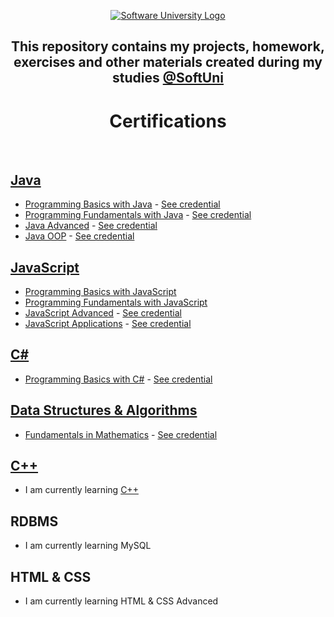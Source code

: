 <p align="center">
        <a href="https://softuni.bg/curriculum" target="_blank">
        <img src="https://softuni.bg/content/images/svg-logos/software-university-logo.svg?sanitize=true" alt="Software University Logo">
    </a>
</p>

<h2 align="center">This repository contains my projects, homework, exercises and other materials created during my studies <a href="https://softuni.bg/curriculum" target="_blank">@SoftUni</a></h2>
   <h1 align="center">Certifications</h1>
    <br>
    <h2><a href="https://github.com/beinsaduno/softuni-software-engineering/tree/main/Java" target="_blank">Java</a>
    </h2>
    <ul>
        <li><a href="https://github.com/beinsaduno/SoftUni-Software-Engineering/tree/main/Java/M01JavaProgrammingBasics"
                target="_blank">Programming Basics with Java</a> - <a
                href="https://softuni.bg/certificates/details/91471/9d2877c7" target="_blank">See credential</a></li>
        <li><a href="https://github.com/beinsaduno/SoftUni-Software-Engineering/tree/main/Java/M02JavaFundamentals"
                target="_blank">Programming Fundamentals with Java</a> - <a
                href="https://softuni.bg/certificates/details/103283/66ce3762" target="_blank">See credential</a></li>
        <li><a href="https://github.com/beinsaduno/SoftUni-Software-Engineering/tree/main/Java/M03JavaAdvanced"
                target="_blank">Java Advanced</a> - <a href="https://softuni.bg/certificates/details/108488/cb2a5bef"
                target="_blank">See credential</a></li>
        <li><a href="https://github.com/beinsaduno/SoftUni-Software-Engineering/tree/main/Java/M04JavaOOP"
                target="_blank">Java OOP</a> - <a href="https://softuni.bg/certificates/details/110654/2770fb56"
                target="_blank">See credential</a></li>
    </ul>
    <h2><a href="https://github.com/beinsaduno/softuni-software-engineering/tree/main/JavaScript"
            target="_blank">JavaScript</a></h2>
    <ul>
        <li><a href="https://github.com/beinsaduno/softuni-software-engineering/tree/main/JavaScript/M01_JavaScriptProgrammingBasics"
                target="_blank">Programming Basics with JavaScript</a></li>
        <li><a href="https://github.com/beinsaduno/softuni-software-engineering/tree/main/JavaScript/M02_JavaScriptFundamentals"
                target="_blank">Programming Fundamentals with JavaScript</a></li>
        <li><a href="https://github.com/beinsaduno/SoftUni-Software-Engineering/tree/main/JavaScript/M03_JavaScriptAdvanced"
                target="_blank">JavaScript Advanced</a> - <a
                href="https://softuni.bg/certificates/details/114737/7fbf7427" target="_blank">See credential</a></li>
        <li><a href="https://github.com/beinsaduno/SoftUni-Software-Engineering/tree/main/JavaScript/M04_JavaScriptApplications"
                target="_blank">JavaScript Applications</a> - <a
                href="https://softuni.bg/certificates/details/120840/2416d36d" target="_blank">See credential</a></li>
    </ul>
    <h2><a href="https://github.com/beinsaduno/softuni-software-engineering/tree/main/C%23" target="_blank">C#</a></h2>
    <ul>
        <li><a href="https://github.com/beinsaduno/softuni-software-engineering/tree/main/C%23"
                target="_blank">Programming Basics with C#</a> - <a
                href="https://softuni.bg/certificates/details/91471/9d2877c7" target="_blank">See credential</a></li>
    </ul>
    </ul>
    <h2><a href="https://github.com/beinsaduno/softuni-software-engineering/tree/main/Data%20Structures%20%26%20Algorithms"
            target="_blank">Data Structures & Algorithms</a></h2>
    <ul>
        <li><a href="https://github.com/beinsaduno/softuni-software-engineering/tree/main/Data%20Structures%20%26%20Algorithms"
                target="_blank">Fundamentals in Mathematics</a> - <a
                href="https://softuni.bg/certificates/details/118885/f561b4c7" target="_blank">See credential</a></li>
    </ul>
    <h2><a href="https://github.com/beinsaduno/softuni-software-engineering/tree/main/C%2B%2B" target="_blank">C++</a>
    </h2>
    <ul>
        <li>I am currently learning
            <a href="https://github.com/beinsaduno/softuni-software-engineering/tree/main/C%2B%2B"
                target="_blank">C++</a>
        </li>
    </ul>
    <h2>RDBMS</h2>
    <ul>
        <li>I am currently learning
            <a>MySQL</a>
        </li>
    </ul>
    <h2>HTML & CSS</h2>
    <ul>
        <li>I am currently learning
            <a>HTML & CSS Advanced</a>
        </li>
    </ul>
